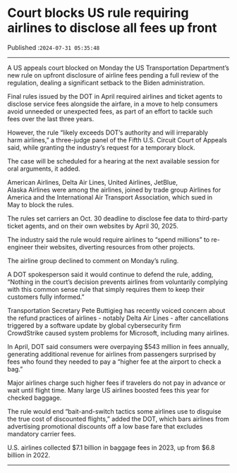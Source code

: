 # Court blocks US rule requiring airlines to disclose all fees up front

Published :`2024-07-31 05:35:48`

---

A US appeals court blocked on Monday the US Transportation Department’s new rule on upfront disclosure of airline fees pending a full review of the regulation, dealing a significant setback to the Biden administration.

Final rules issued by the DOT in April required airlines and ticket agents to disclose service fees alongside the airfare, in a move to help consumers avoid unneeded or unexpected fees, as part of an effort to tackle such fees over the last three years.

However, the rule “likely exceeds DOT’s authority and will irreparably harm airlines,” a three-judge panel of the Fifth U.S. Circuit Court of Appeals said, while granting the industry’s request for a temporary block.

The case will be scheduled for a hearing at the next available session for oral arguments, it added.

American Airlines, Delta Air Lines, United Airlines, JetBlue, Alaska Airlines were among the airlines, joined by trade group Airlines for America and the International Air Transport Association, which sued in May to block the rules.

The rules set carriers an Oct. 30 deadline to disclose fee data to third-party ticket agents, and on their own websites by April 30, 2025.

The industry said the rule would require airlines to “spend millions” to re-engineer their websites, diverting resources from other projects.

The airline group declined to comment on Monday’s ruling.

A DOT spokesperson said it would continue to defend the rule, adding, “Nothing in the court’s decision prevents airlines from voluntarily complying with this common sense rule that simply requires them to keep their customers fully informed.”

Transportation Secretary Pete Buttigieg has recently voiced concern about the refund practices of airlines - notably Delta Air Lines - after cancellations triggered by a software update by global cybersecurity firm CrowdStrike caused system problems for Microsoft, including many airlines.

In April, DOT said consumers were overpaying $543 million in fees annually, generating additional revenue for airlines from passengers surprised by fees who found they needed to pay a “higher fee at the airport to check a bag.”

Major airlines charge such higher fees if travelers do not pay in advance or wait until flight time. Many large US airlines boosted fees this year for checked baggage.

The rule would end “bait-and-switch tactics some airlines use to disguise the true cost of discounted flights,” added the DOT, which bars airlines from advertising promotional discounts off a low base fare that excludes mandatory carrier fees.

U.S. airlines collected $7.1 billion in baggage fees in 2023, up from $6.8 billion in 2022.

---

